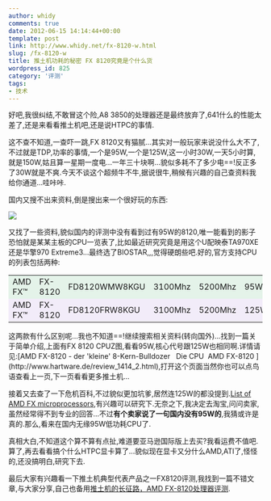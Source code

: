 ```yaml
---
author: whidy
comments: true
date: 2012-06-15 14:14:44+00:00
template: post
link: http://www.whidy.net/fx-8120-w.html
slug: /fx-8120-w
title: 推土机功耗的秘密 FX 8120究竟是个什么货
wordpress_id: 825
category: '评测'
tags:
- 技术
---
```


好吧,我很纠结,不敢冒这个险,A8 3850的处理器还是最终放弃了,641什么的性能太差了,还是来看看推土机吧,还是说HTPC的事情.

这不查不知道,一查吓一跳,FX 8120又有猫腻...其实对一般玩家来说没什么大不了,不过就是TDP,功率的事情,一个是95W,一个是125W,这一小时30W,一天5小时算,就是150W,姑且算一星期一度电...一年三十块啊...貌似多耗不了多少电==!反正多了30W就是不爽.今天不谈这个超频牛不牛,据说很牛,稍候有兴趣的自己查资料我给你通道...哇咔咔.

国内又搜不出来资料,倒是搜出来一个很好玩的东西:

[![](/wp-content/uploads/2012/06/360b-400x74.jpg)](/wp-content/uploads/2012/06/360b.jpg)

又找了一些资料,貌似国内的评测中没有看到过有95W的8120,唯一能看到的影子恐怕就是某某主板的CPU一览表了,比如最近研究究竟是用这个U配映泰TA970XE还是华擎970 Extreme3...最终选了BIOSTAR,,,觉得硬朗些吧.好的,官方支持CPU的列表包括两种:
<table cellpadding="3" width="600" align="center" cellspacing="1" border="0" >
<tbody >
<tr bgcolor="#e4f3e9" >

<td >AMD FX™
</td>

<td >FX-8120
</td>

<td >FD8120WMW8KGU
</td>

<td >3100Mhz
</td>

<td >5200Mhz
</td>

<td >95W
</td>
</tr>
<tr bgcolor="#f2ecf9" >

<td >AMD FX™
</td>

<td >FX-8120
</td>

<td >FD8120FRW8KGU
</td>

<td >3100Mhz
</td>

<td >5200Mhz
</td>

<td >125W
</td>
</tr>
</tbody>
</table>
这两款有什么区别呢...我也不知道==!继续搜索相关资料(转向国外)...找到一篇关于简单介绍,上面有FX 8120 CPUZ图,看看95W,核心代号跟125W也相同啊.详情请见:[AMD FX-8120 - der 'kleine' 8-Kern-Bulldozer   Die CPU  AMD FX-8120 ](http://www.hartware.de/review_1414_2.html),打开这个页面当然你也可以点鸟语查看上一页,下一页看看更多推土机...

接着又去查了一下危机百科,不过貌似更加坑爹,居然连125W的都没提到.[List of AMD FX microprocessors](http://en.wikipedia.org/wiki/List_of_AMD_FX_microprocessors),有兴趣可以研究下.无奈之下,我决定去淘宝,问问卖家,虽然经常得不到专业的回答...不过**有个卖家说了一句国内没有95W的**,我猜或许是真的.那么,看来在国内无缘95W低功耗CPU了.

真相大白,不知道这个算不算有点扯,难道要亚马逊国际版上去买?我看运费不值吧.算了,再去看看搞个什么HTPC显卡算了...貌似现在显卡又分什么AMD,ATI了,怪怪的,还没搞明白,研究下去.

最后大家有兴趣看一下推土机典型代表产品之一FX8120评测,我找到一篇不错文章,与大家分享,自己也备用[推土机的长征路，AMD FX-8120处理器评测](http://www.expreview.com/17382-all.html).
